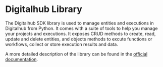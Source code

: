 # Digitalhub Library

The Digitalhub SDK library is used to manage entities and executions in Digitalhub from Python.
It comes with a suite of tools to help you manage your projects and executions. It exposes CRUD methods to create, read, update and delete entities, and objects methods to excute functions or workflows, collect or store execution results and data.

A more detailed description of the library can be found in the [official documentation](https://scc-digitalhub.github.io/sdk-docs/).
